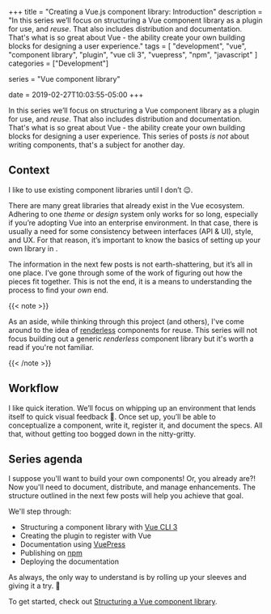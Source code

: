 +++
title = "Creating a Vue.js component library: Introduction"
description = "In this series we’ll focus on structuring a Vue component library as a plugin for use, and _reuse_. That also includes distribution and documentation. That's what is so great about Vue - the ability create your own building blocks for designing a user experience."
tags = [
    "development", 
    "vue", 
    "component library",
    "plugin",
    "vue cli 3", 
    "vuepress",
    "npm", 
    "javascript"
]
categories = ["Development"]

series = "Vue component library"

date = 2019-02-27T10:03:55-05:00
+++

In this series we’ll focus on structuring a Vue component library as a plugin for use, and _reuse_. That also includes distribution and documentation. That's what is so great about Vue - the ability create your own building blocks for designing a user experience. This series of posts _is not_ about writing components, that's a subject for another day.

## Context

I like to use existing component libraries until I don’t 😉.

There are many great libraries that already exist in the Vue ecosystem. Adhering to one _theme_ or _design_ system only works for so long, especially if you’re adopting Vue into an enterprise environment. In that case, there is usually a need for some consistency between interfaces (API & UI), style, and UX. For that reason, it’s important to know the basics of setting up your own library in .

The information in the next few posts is not earth-shattering, but it’s all in one place. I’ve gone through some of the work of figuring out how the pieces fit together. This is not the end, it is a means to understanding the process to find your _own_ end.

{{< note >}}

As an aside, while thinking through this project (and others), I've come around to the idea of [renderless](https://adamwathan.me/renderless-components-in-vuejs/) components for reuse. This series will not focus building out a generic _renderless_ component library but it's worth a read if you're not familiar.

{{< /note >}}

## Workflow

I like quick iteration. We’ll focus on whipping up an environment that lends itself to quick visual feedback :rocket:. Once set up, you’ll be able to conceptualize a component, write it, register it, and document the specs. All that, without getting too bogged down in the nitty-gritty.

## Series agenda

I suppose you'll want to build your own components! Or, you already are?! Now you'll need to document, distribute, and manage enhancements. The structure outlined in the next few posts will help you achieve that goal.

We'll step through:

- Structuring a component library with [Vue CLI 3](https://cli.vuejs.org/guide/)
- Creating the plugin to register with Vue
- Documentation using [VuePress](https://vuepress.vuejs.org/)
- Publishing on [npm](https://www.npmjs.com/)
- Deploying the documentation

As always, the only way to understand is by rolling up your sleeves and giving it a try. :tada:

To get started, check out [Structuring a Vue component library](/post/creating-vue-component-library-structure/).
